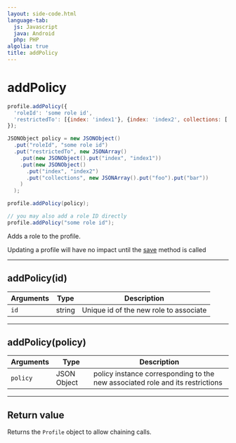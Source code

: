 ```yaml
---
layout: side-code.html
language-tab:
  js: Javascript
  java: Android
  php: PHP
algolia: true
title: addPolicy
---
```


# addPolicy

```js
profile.addPolicy({
  'roleId': 'some role id',
  'restrictedTo': [{index: 'index1'}, {index: 'index2', collections: ['foo', 'bar'] } ]
});
```

```java
JSONObject policy = new JSONObject()
  .put("roleId", "some role id")
  .put("restrictedTo", new JSONArray()
    .put(new JSONObject().put("index", "index1"))
    .put(new JSONObject()
      .put("index", "index2")
      .put("collections", new JSONArray().put("foo").put("bar"))
    )
  );

profile.addPolicy(policy);

// you may also add a role ID directly
profile.addPolicy("some role id");
```

Adds a role to the profile.

<aside class="note">
Updating a profile will have no impact until the <a href="{{ site_url }}{{{ site_base_path }}}sdk-reference/profile/save">save</a> method is called
</aside>

---

## addPolicy(id)

| Arguments | Type | Description |
|---------------|---------|----------------------------------------|
| ``id`` | string | Unique id of the new role to associate |

---

## addPolicy(policy)

| Arguments | Type | Description |
|---------------|---------|----------------------------------------|
| ``policy`` | JSON Object | policy instance corresponding to the new associated role and its restrictions |

---

## Return value

Returns the `Profile` object to allow chaining calls.
